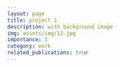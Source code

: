 ```yaml
---
layout: page
title: project 1
description: with background image
img: assets/img/12.jpg
importance: 1
category: work
related_publications: true
---
```



